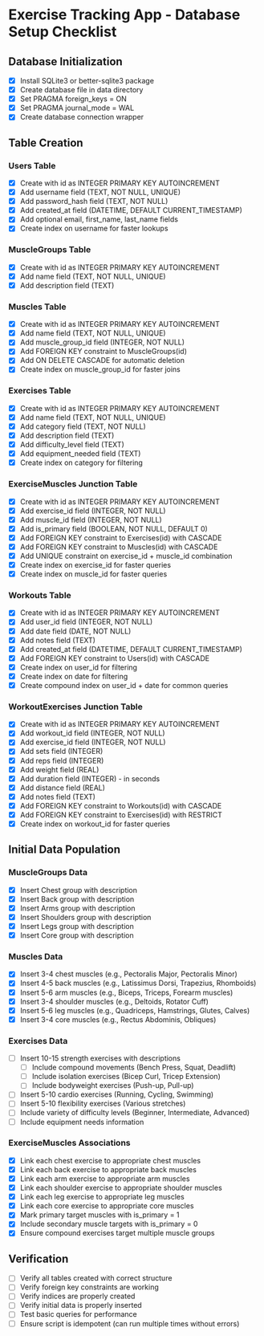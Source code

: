 # Exercise Tracking App - Database Setup Checklist

## Database Initialization

- [x] Install SQLite3 or better-sqlite3 package
- [x] Create database file in data directory
- [x] Set PRAGMA foreign_keys = ON
- [x] Set PRAGMA journal_mode = WAL
- [x] Create database connection wrapper

## Table Creation

### Users Table
- [x] Create with id as INTEGER PRIMARY KEY AUTOINCREMENT
- [x] Add username field (TEXT, NOT NULL, UNIQUE)
- [x] Add password_hash field (TEXT, NOT NULL)
- [x] Add created_at field (DATETIME, DEFAULT CURRENT_TIMESTAMP)
- [x] Add optional email, first_name, last_name fields
- [x] Create index on username for faster lookups

### MuscleGroups Table
- [x] Create with id as INTEGER PRIMARY KEY AUTOINCREMENT
- [x] Add name field (TEXT, NOT NULL, UNIQUE)
- [x] Add description field (TEXT)

### Muscles Table
- [x] Create with id as INTEGER PRIMARY KEY AUTOINCREMENT
- [x] Add name field (TEXT, NOT NULL, UNIQUE)
- [x] Add muscle_group_id field (INTEGER, NOT NULL)
- [x] Add FOREIGN KEY constraint to MuscleGroups(id)
- [x] Add ON DELETE CASCADE for automatic deletion
- [x] Create index on muscle_group_id for faster joins

### Exercises Table
- [x] Create with id as INTEGER PRIMARY KEY AUTOINCREMENT
- [x] Add name field (TEXT, NOT NULL, UNIQUE)
- [x] Add category field (TEXT, NOT NULL)
- [x] Add description field (TEXT)
- [x] Add difficulty_level field (TEXT)
- [x] Add equipment_needed field (TEXT)
- [x] Create index on category for filtering

### ExerciseMuscles Junction Table
- [x] Create with id as INTEGER PRIMARY KEY AUTOINCREMENT
- [x] Add exercise_id field (INTEGER, NOT NULL)
- [x] Add muscle_id field (INTEGER, NOT NULL)
- [x] Add is_primary field (BOOLEAN, NOT NULL, DEFAULT 0)
- [x] Add FOREIGN KEY constraint to Exercises(id) with CASCADE
- [x] Add FOREIGN KEY constraint to Muscles(id) with CASCADE
- [x] Add UNIQUE constraint on exercise_id + muscle_id combination
- [x] Create index on exercise_id for faster queries
- [x] Create index on muscle_id for faster queries

### Workouts Table
- [x] Create with id as INTEGER PRIMARY KEY AUTOINCREMENT
- [x] Add user_id field (INTEGER, NOT NULL)
- [x] Add date field (DATE, NOT NULL)
- [x] Add notes field (TEXT)
- [x] Add created_at field (DATETIME, DEFAULT CURRENT_TIMESTAMP)
- [x] Add FOREIGN KEY constraint to Users(id) with CASCADE
- [x] Create index on user_id for filtering
- [x] Create index on date for filtering
- [x] Create compound index on user_id + date for common queries

### WorkoutExercises Junction Table
- [x] Create with id as INTEGER PRIMARY KEY AUTOINCREMENT
- [x] Add workout_id field (INTEGER, NOT NULL)
- [x] Add exercise_id field (INTEGER, NOT NULL)
- [x] Add sets field (INTEGER)
- [x] Add reps field (INTEGER)
- [x] Add weight field (REAL)
- [x] Add duration field (INTEGER) - in seconds
- [x] Add distance field (REAL)
- [x] Add notes field (TEXT)
- [x] Add FOREIGN KEY constraint to Workouts(id) with CASCADE
- [x] Add FOREIGN KEY constraint to Exercises(id) with RESTRICT
- [x] Create index on workout_id for faster queries

## Initial Data Population

### MuscleGroups Data
- [x] Insert Chest group with description
- [x] Insert Back group with description
- [x] Insert Arms group with description
- [x] Insert Shoulders group with description
- [x] Insert Legs group with description
- [x] Insert Core group with description

### Muscles Data
- [x] Insert 3-4 chest muscles (e.g., Pectoralis Major, Pectoralis Minor)
- [x] Insert 4-5 back muscles (e.g., Latissimus Dorsi, Trapezius, Rhomboids)
- [x] Insert 5-6 arm muscles (e.g., Biceps, Triceps, Forearm muscles)
- [x] Insert 3-4 shoulder muscles (e.g., Deltoids, Rotator Cuff)
- [x] Insert 5-6 leg muscles (e.g., Quadriceps, Hamstrings, Glutes, Calves)
- [x] Insert 3-4 core muscles (e.g., Rectus Abdominis, Obliques)

### Exercises Data
- [ ] Insert 10-15 strength exercises with descriptions
  - [ ] Include compound movements (Bench Press, Squat, Deadlift)
  - [ ] Include isolation exercises (Bicep Curl, Tricep Extension)
  - [ ] Include bodyweight exercises (Push-up, Pull-up)
- [ ] Insert 5-10 cardio exercises (Running, Cycling, Swimming)
- [ ] Insert 5-10 flexibility exercises (Various stretches)
- [ ] Include variety of difficulty levels (Beginner, Intermediate, Advanced)
- [ ] Include equipment needs information

### ExerciseMuscles Associations
- [x] Link each chest exercise to appropriate chest muscles
- [x] Link each back exercise to appropriate back muscles
- [x] Link each arm exercise to appropriate arm muscles
- [x] Link each shoulder exercise to appropriate shoulder muscles
- [x] Link each leg exercise to appropriate leg muscles
- [x] Link each core exercise to appropriate core muscles
- [x] Mark primary target muscles with is_primary = 1
- [x] Include secondary muscle targets with is_primary = 0
- [x] Ensure compound exercises target multiple muscle groups

## Verification
- [ ] Verify all tables created with correct structure
- [ ] Verify foreign key constraints are working
- [ ] Verify indices are properly created
- [ ] Verify initial data is properly inserted
- [ ] Test basic queries for performance
- [ ] Ensure script is idempotent (can run multiple times without errors)